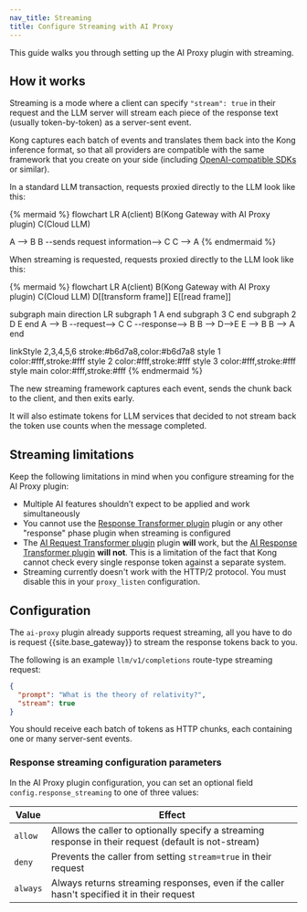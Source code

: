 ```yaml
---
nav_title: Streaming
title: Configure Streaming with AI Proxy
---
```


This guide walks you through setting up the AI Proxy plugin with streaming.

## How it works

Streaming is a mode where a client can specify `"stream": true` in their request and the LLM server will stream each piece of the response text (usually token-by-token) as a server-sent event.

Kong captures each batch of events and translates them back into the Kong inference format, so that all providers are compatible with the same framework that you create on your side (including [OpenAI-compatible SDKs](/hub/kong-inc/ai-proxy/how-to/sdk-usage/) or similar).

In a standard LLM transaction, requests proxied directly to the LLM look like this:

{% mermaid %}
flowchart LR
  A(client)
  B(Kong Gateway with 
  AI Proxy plugin)
  C(Cloud LLM)

  A --> B
  B --sends request 
  information--> C
  C --> A
{% endmermaid %}

When streaming is requested, requests proxied directly to the LLM look like this:

{% mermaid %}
flowchart LR
  A(client)
  B(Kong Gateway with 
  AI Proxy plugin)
  C(Cloud LLM)
  D[[transform frame]]
  E[[read frame]]

subgraph main
direction LR
  subgraph 1
  A
  end
  subgraph 3
  C
  end
  subgraph 2
  D
  E
  end
  A --> B --request--> C
  C --response--> B
  B --> D-->E
  E --> B
  B --> A
end

  linkStyle 2,3,4,5,6 stroke:#b6d7a8,color:#b6d7a8
  style 1 color:#fff,stroke:#fff
  style 2 color:#fff,stroke:#fff
  style 3 color:#fff,stroke:#fff
  style main color:#fff,stroke:#fff
{% endmermaid %}

The new streaming framework captures each event, sends the chunk back to the client, and then exits early. 

It will also estimate tokens for LLM services that decided to not stream back the token use counts when the message completed.

## Streaming limitations

Keep the following limitations in mind when you configure streaming for the AI Proxy plugin: 

* Multiple AI features shouldn’t expect to be applied and work simultaneously
* You cannot use the [Response Transformer plugin](/hub/kong-inc/response-transformer/) plugin or any other "response" phase plugin when streaming is configured
* The [AI Request Transformer plugin](/hub/kong-inc/ai-request-transformer/) plugin **will** work, but the [AI Response Transformer plugin](/hub/kong-inc/ai-response-transformer/) **will not**. This is a limitation of the fact that Kong cannot check every single response token against a separate system.
* Streaming currently doesn't work with the HTTP/2 protocol. You must disable this in your `proxy_listen` configuration.

## Configuration

The `ai-proxy` plugin already supports request streaming, all you have to do is request {{site.base_gateway}} to stream the response tokens back to you.

The following is an example `llm/v1/completions` route-type streaming request:

```json
{
  "prompt": "What is the theory of relativity?",
  "stream": true
}
```

You should receive each batch of tokens as HTTP chunks, each containing one or many server-sent events.

### Response streaming configuration parameters

In the AI Proxy plugin configuration, you can set an optional field `config.response_streaming` to one of three values:

| Value  | Effect                                                                                    |
|--------|------------------------------------------------------------------------------------------------------|
| `allow`  | Allows the caller to optionally specify a streaming response in their request (default is not-stream) |
| `deny`   | Prevents the caller from setting `stream=true` in their request                                           |
| `always` | Always returns streaming responses, even if the caller hasn't specified it in their request       |
